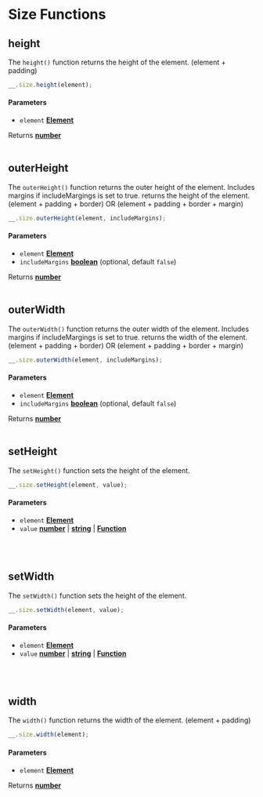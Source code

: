# Size Functions

## height

The `height()` function returns the height of the element.
(element + padding)

```js
__.size.height(element);
```

#### Parameters

*   `element` **[Element](https://developer.mozilla.org/docs/Web/API/Element)**

Returns **[number](https://developer.mozilla.org/docs/Web/JavaScript/Reference/Global_Objects/Number)** 
<br>
<br>

## outerHeight

The `outerHeight()` function returns the outer height of the element. Includes margins if includeMargings is set to true. returns the height of the element.
(element + padding + border) OR (element + padding + border + margin)

```js
__.size.outerHeight(element, includeMargins);
```

#### Parameters

*   `element` **[Element](https://developer.mozilla.org/docs/Web/API/Element)**
*   `includeMargins` **[boolean](https://developer.mozilla.org/docs/Web/JavaScript/Reference/Global_Objects/Boolean)** (optional, default `false`)

Returns **[number](https://developer.mozilla.org/docs/Web/JavaScript/Reference/Global_Objects/Number)** 
<br>
<br>

## outerWidth

The `outerWidth()` function returns the outer width of the element. Includes margins if includeMargings is set to true. returns the width of the element.
(element + padding + border) OR (element + padding + border + margin)

```js
__.size.outerWidth(element, includeMargins);
```

#### Parameters

*   `element` **[Element](https://developer.mozilla.org/docs/Web/API/Element)**
*   `includeMargins` **[boolean](https://developer.mozilla.org/docs/Web/JavaScript/Reference/Global_Objects/Boolean)** (optional, default `false`)

Returns **[number](https://developer.mozilla.org/docs/Web/JavaScript/Reference/Global_Objects/Number)** 
<br>
<br>

## setHeight

The `setHeight()` function sets the height of the element.

```js
__.size.setHeight(element, value);
```

#### Parameters

*   `element` **[Element](https://developer.mozilla.org/docs/Web/API/Element)**
*   `value` **[number](https://developer.mozilla.org/docs/Web/JavaScript/Reference/Global_Objects/Number)** | **[string](https://developer.mozilla.org/docs/Web/JavaScript/Reference/Global_Objects/String)** | **[Function](https://developer.mozilla.org/en-US/docs/Web/JavaScript/Reference/Global_Objects/Function)**

<br>
<br>

## setWidth

The `setWidth()` function sets the height of the element.

```js
__.size.setWidth(element, value);
```

#### Parameters

*   `element` **[Element](https://developer.mozilla.org/docs/Web/API/Element)**
*   `value` **[number](https://developer.mozilla.org/docs/Web/JavaScript/Reference/Global_Objects/Number)** | **[string](https://developer.mozilla.org/docs/Web/JavaScript/Reference/Global_Objects/String)** | **[Function](https://developer.mozilla.org/en-US/docs/Web/JavaScript/Reference/Global_Objects/Function)**

<br>
<br>

## width

The `width()` function returns the width of the element.
(element + padding)

```js
__.size.width(element);
```

#### Parameters

*   `element` **[Element](https://developer.mozilla.org/docs/Web/API/Element)**

Returns **[number](https://developer.mozilla.org/docs/Web/JavaScript/Reference/Global_Objects/Number)** 
<br>
<br>
